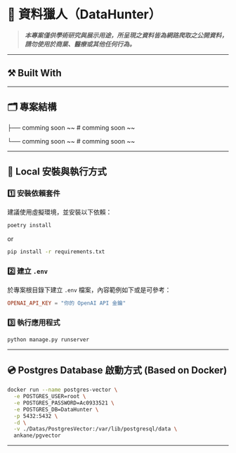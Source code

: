 # 🎯 資料獵人（DataHunter）

> **_本專案僅供學術研究與展示用途，所呈現之資料皆為網路爬取之公開資料，請勿使用於商業、醫療或其他任何行為。_**


---

## ⚒️ Built With

---

## 🗂️ 專案結構

├── comming soon ~~           # comming soon ~~

└── comming soon ~~    # comming soon ~~

---

## 🚀 Local 安裝與執行方式

### 1️⃣ 安裝依賴套件

建議使用虛擬環境，並安裝以下依賴：

```bash
poetry install
```

or

```bash
pip install -r requirements.txt
```

### 2️⃣ 建立 `.env`

於專案根目錄下建立 `.env` 檔案，內容範例如下或是可參考：

```toml
OPENAI_API_KEY = "你的 OpenAI API 金鑰"
```

### 3️⃣ 執行應用程式

```bash
python manage.py runserver
```

---

## 💿 Postgres Database 啟動方式 (Based on Docker)

```bash
docker run --name postgres-vector \
  -e POSTGRES_USER=root \
  -e POSTGRES_PASSWORD=Ac0933521 \
  -e POSTGRES_DB=DataHunter \
  -p 5432:5432 \
  -d \
  -v ./Datas/PostgresVector:/var/lib/postgresql/data \
  ankane/pgvector
```
---
